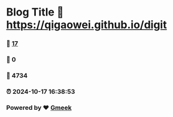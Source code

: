 # Blog Title :link: https://qigaowei.github.io/digit 
### :page_facing_up: [17](https://qigaowei.github.io/digit/tag.html) 
### :speech_balloon: 0 
### :hibiscus: 4734 
### :alarm_clock: 2024-10-17 16:38:53 
### Powered by :heart: [Gmeek](https://github.com/Meekdai/Gmeek)
